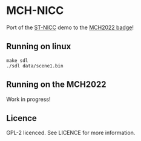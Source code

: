 # MCH-NICC

Port of the [ST-NICC](https://demozoo.org/productions/59549/) demo to the [MCH2022 badge](https://badge.team/docs/badges/mch2022/)!

## Running on linux

```
make sdl
./sdl data/scene1.bin
```

## Running on the MCH2022
Work in progress!

## Licence
GPL-2 licenced. See LICENCE for more information.
